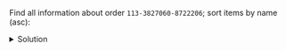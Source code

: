 Find all information about order `113-3827060-8722206`; sort items by name (asc):
 
<details>
  <summary>Solution</summary>
```
EXPAND ON;

SELECT * 
FROM orders_by_id
WHERE order_id = '113-3827060-8722206';

EXPAND OFF;
```{{execute}}
</details>

